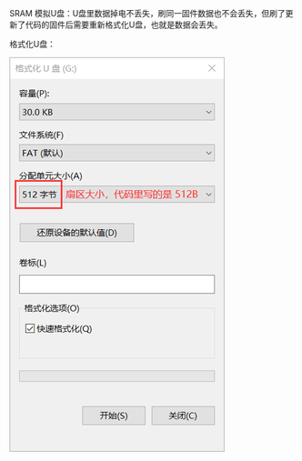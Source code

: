 SRAM 模拟U盘：U盘里数据掉电不丢失，刷同一固件数据也不会丢失，但刷了更新了代码的固件后需要重新格式化U盘，也就是数据会丢失。



格式化U盘：

![image-20221120165226504](README.assets/image-20221120165226504.png)